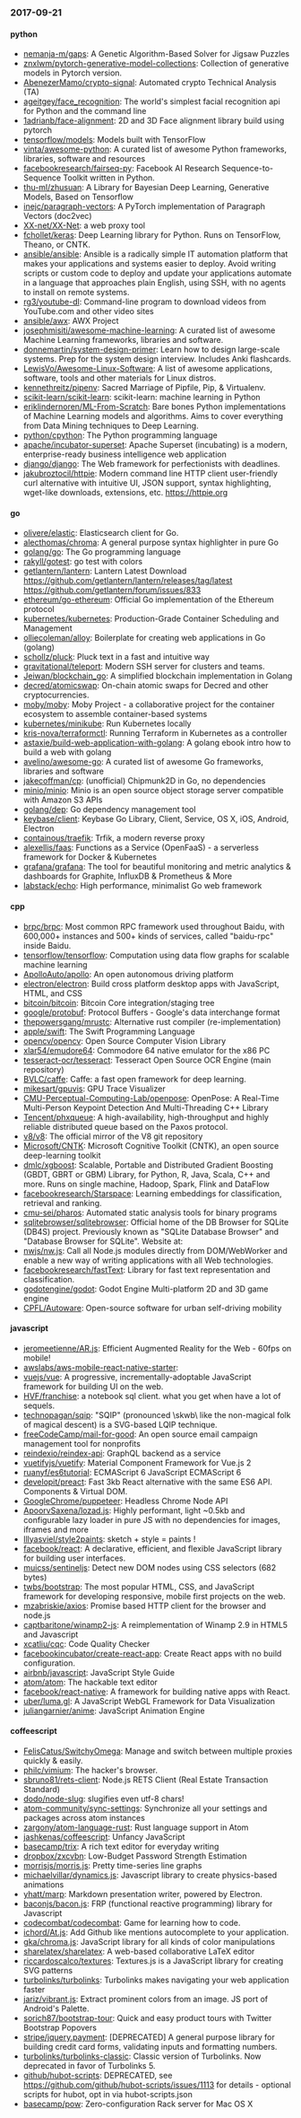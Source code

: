 ### 2017-09-21

#### python
* [nemanja-m/gaps](https://github.com/nemanja-m/gaps): A Genetic Algorithm-Based Solver for Jigsaw Puzzles 
* [znxlwm/pytorch-generative-model-collections](https://github.com/znxlwm/pytorch-generative-model-collections): Collection of generative models in Pytorch version.
* [AbenezerMamo/crypto-signal](https://github.com/AbenezerMamo/crypto-signal): Automated crypto Technical Analysis (TA)
* [ageitgey/face_recognition](https://github.com/ageitgey/face_recognition): The world's simplest facial recognition api for Python and the command line
* [1adrianb/face-alignment](https://github.com/1adrianb/face-alignment):  2D and 3D Face alignment library build using pytorch
* [tensorflow/models](https://github.com/tensorflow/models): Models built with TensorFlow
* [vinta/awesome-python](https://github.com/vinta/awesome-python): A curated list of awesome Python frameworks, libraries, software and resources
* [facebookresearch/fairseq-py](https://github.com/facebookresearch/fairseq-py): Facebook AI Research Sequence-to-Sequence Toolkit written in Python.
* [thu-ml/zhusuan](https://github.com/thu-ml/zhusuan): A Library for Bayesian Deep Learning, Generative Models, Based on Tensorflow
* [inejc/paragraph-vectors](https://github.com/inejc/paragraph-vectors): A PyTorch implementation of Paragraph Vectors (doc2vec)
* [XX-net/XX-Net](https://github.com/XX-net/XX-Net): a web proxy tool
* [fchollet/keras](https://github.com/fchollet/keras): Deep Learning library for Python. Runs on TensorFlow, Theano, or CNTK.
* [ansible/ansible](https://github.com/ansible/ansible): Ansible is a radically simple IT automation platform that makes your applications and systems easier to deploy. Avoid writing scripts or custom code to deploy and update your applications automate in a language that approaches plain English, using SSH, with no agents to install on remote systems.
* [rg3/youtube-dl](https://github.com/rg3/youtube-dl): Command-line program to download videos from YouTube.com and other video sites
* [ansible/awx](https://github.com/ansible/awx): AWX Project
* [josephmisiti/awesome-machine-learning](https://github.com/josephmisiti/awesome-machine-learning): A curated list of awesome Machine Learning frameworks, libraries and software.
* [donnemartin/system-design-primer](https://github.com/donnemartin/system-design-primer): Learn how to design large-scale systems. Prep for the system design interview. Includes Anki flashcards.
* [LewisVo/Awesome-Linux-Software](https://github.com/LewisVo/Awesome-Linux-Software):  A list of awesome applications, software, tools and other materials for Linux distros.
* [kennethreitz/pipenv](https://github.com/kennethreitz/pipenv): Sacred Marriage of Pipfile, Pip, & Virtualenv.
* [scikit-learn/scikit-learn](https://github.com/scikit-learn/scikit-learn): scikit-learn: machine learning in Python
* [eriklindernoren/ML-From-Scratch](https://github.com/eriklindernoren/ML-From-Scratch): Bare bones Python implementations of Machine Learning models and algorithms. Aims to cover everything from Data Mining techniques to Deep Learning.
* [python/cpython](https://github.com/python/cpython): The Python programming language
* [apache/incubator-superset](https://github.com/apache/incubator-superset): Apache Superset (incubating) is a modern, enterprise-ready business intelligence web application
* [django/django](https://github.com/django/django): The Web framework for perfectionists with deadlines.
* [jakubroztocil/httpie](https://github.com/jakubroztocil/httpie): Modern command line HTTP client  user-friendly curl alternative with intuitive UI, JSON support, syntax highlighting, wget-like downloads, extensions, etc. https://httpie.org

#### go
* [olivere/elastic](https://github.com/olivere/elastic): Elasticsearch client for Go.
* [alecthomas/chroma](https://github.com/alecthomas/chroma): A general purpose syntax highlighter in pure Go
* [golang/go](https://github.com/golang/go): The Go programming language
* [rakyll/gotest](https://github.com/rakyll/gotest): go test with colors
* [getlantern/lantern](https://github.com/getlantern/lantern): Lantern Latest Download https://github.com/getlantern/lantern/releases/tag/latest  https://github.com/getlantern/forum/issues/833 
* [ethereum/go-ethereum](https://github.com/ethereum/go-ethereum): Official Go implementation of the Ethereum protocol
* [kubernetes/kubernetes](https://github.com/kubernetes/kubernetes): Production-Grade Container Scheduling and Management
* [olliecoleman/alloy](https://github.com/olliecoleman/alloy): Boilerplate for creating web applications in Go (golang)
* [schollz/pluck](https://github.com/schollz/pluck): Pluck text in a fast and intuitive way 
* [gravitational/teleport](https://github.com/gravitational/teleport): Modern SSH server for clusters and teams.
* [Jeiwan/blockchain_go](https://github.com/Jeiwan/blockchain_go): A simplified blockchain implementation in Golang
* [decred/atomicswap](https://github.com/decred/atomicswap): On-chain atomic swaps for Decred and other cryptocurrencies.
* [moby/moby](https://github.com/moby/moby): Moby Project - a collaborative project for the container ecosystem to assemble container-based systems
* [kubernetes/minikube](https://github.com/kubernetes/minikube): Run Kubernetes locally
* [kris-nova/terraformctl](https://github.com/kris-nova/terraformctl): Running Terraform in Kubernetes as a controller
* [astaxie/build-web-application-with-golang](https://github.com/astaxie/build-web-application-with-golang): A golang ebook intro how to build a web with golang
* [avelino/awesome-go](https://github.com/avelino/awesome-go): A curated list of awesome Go frameworks, libraries and software
* [jakecoffman/cp](https://github.com/jakecoffman/cp): (unofficial) Chipmunk2D in Go, no dependencies
* [minio/minio](https://github.com/minio/minio): Minio is an open source object storage server compatible with Amazon S3 APIs
* [golang/dep](https://github.com/golang/dep): Go dependency management tool
* [keybase/client](https://github.com/keybase/client): Keybase Go Library, Client, Service, OS X, iOS, Android, Electron
* [containous/traefik](https://github.com/containous/traefik): Trfik, a modern reverse proxy
* [alexellis/faas](https://github.com/alexellis/faas): Functions as a Service (OpenFaaS) - a serverless framework for Docker & Kubernetes
* [grafana/grafana](https://github.com/grafana/grafana): The tool for beautiful monitoring and metric analytics & dashboards for Graphite, InfluxDB & Prometheus & More
* [labstack/echo](https://github.com/labstack/echo): High performance, minimalist Go web framework

#### cpp
* [brpc/brpc](https://github.com/brpc/brpc): Most common RPC framework used throughout Baidu, with 600,000+ instances and 500+ kinds of services, called "baidu-rpc" inside Baidu.
* [tensorflow/tensorflow](https://github.com/tensorflow/tensorflow): Computation using data flow graphs for scalable machine learning
* [ApolloAuto/apollo](https://github.com/ApolloAuto/apollo): An open autonomous driving platform
* [electron/electron](https://github.com/electron/electron): Build cross platform desktop apps with JavaScript, HTML, and CSS
* [bitcoin/bitcoin](https://github.com/bitcoin/bitcoin): Bitcoin Core integration/staging tree
* [google/protobuf](https://github.com/google/protobuf): Protocol Buffers - Google's data interchange format
* [thepowersgang/mrustc](https://github.com/thepowersgang/mrustc): Alternative rust compiler (re-implementation)
* [apple/swift](https://github.com/apple/swift): The Swift Programming Language
* [opencv/opencv](https://github.com/opencv/opencv): Open Source Computer Vision Library
* [xlar54/emudore64](https://github.com/xlar54/emudore64): Commodore 64 native emulator for the x86 PC
* [tesseract-ocr/tesseract](https://github.com/tesseract-ocr/tesseract): Tesseract Open Source OCR Engine (main repository)
* [BVLC/caffe](https://github.com/BVLC/caffe): Caffe: a fast open framework for deep learning.
* [mikesart/gpuvis](https://github.com/mikesart/gpuvis): GPU Trace Visualizer
* [CMU-Perceptual-Computing-Lab/openpose](https://github.com/CMU-Perceptual-Computing-Lab/openpose): OpenPose: A Real-Time Multi-Person Keypoint Detection And Multi-Threading C++ Library
* [Tencent/phxqueue](https://github.com/Tencent/phxqueue): A high-availability, high-throughput and highly reliable distributed queue based on the Paxos protocol.
* [v8/v8](https://github.com/v8/v8): The official mirror of the V8 git repository
* [Microsoft/CNTK](https://github.com/Microsoft/CNTK): Microsoft Cognitive Toolkit (CNTK), an open source deep-learning toolkit
* [dmlc/xgboost](https://github.com/dmlc/xgboost): Scalable, Portable and Distributed Gradient Boosting (GBDT, GBRT or GBM) Library, for Python, R, Java, Scala, C++ and more. Runs on single machine, Hadoop, Spark, Flink and DataFlow
* [facebookresearch/Starspace](https://github.com/facebookresearch/Starspace): Learning embeddings for classification, retrieval and ranking.
* [cmu-sei/pharos](https://github.com/cmu-sei/pharos): Automated static analysis tools for binary programs
* [sqlitebrowser/sqlitebrowser](https://github.com/sqlitebrowser/sqlitebrowser): Official home of the DB Browser for SQLite (DB4S) project. Previously known as "SQLite Database Browser" and "Database Browser for SQLite". Website at:
* [nwjs/nw.js](https://github.com/nwjs/nw.js): Call all Node.js modules directly from DOM/WebWorker and enable a new way of writing applications with all Web technologies.
* [facebookresearch/fastText](https://github.com/facebookresearch/fastText): Library for fast text representation and classification.
* [godotengine/godot](https://github.com/godotengine/godot): Godot Engine  Multi-platform 2D and 3D game engine
* [CPFL/Autoware](https://github.com/CPFL/Autoware): Open-source software for urban self-driving mobility

#### javascript
* [jeromeetienne/AR.js](https://github.com/jeromeetienne/AR.js): Efficient Augmented Reality for the Web - 60fps on mobile!
* [awslabs/aws-mobile-react-native-starter](https://github.com/awslabs/aws-mobile-react-native-starter): 
* [vuejs/vue](https://github.com/vuejs/vue): A progressive, incrementally-adoptable JavaScript framework for building UI on the web.
* [HVF/franchise](https://github.com/HVF/franchise):  a notebook sql client. what you get when have a lot of sequels.
* [technopagan/sqip](https://github.com/technopagan/sqip): "SQIP" (pronounced \skwb\ like the non-magical folk of magical descent) is a SVG-based LQIP technique.
* [freeCodeCamp/mail-for-good](https://github.com/freeCodeCamp/mail-for-good): An open source email campaign management tool for nonprofits
* [reindexio/reindex-api](https://github.com/reindexio/reindex-api): GraphQL backend as a service
* [vuetifyjs/vuetify](https://github.com/vuetifyjs/vuetify): Material Component Framework for Vue.js 2
* [ruanyf/es6tutorial](https://github.com/ruanyf/es6tutorial): ECMAScript 6 JavaScript  ECMAScript 6 
* [developit/preact](https://github.com/developit/preact):  Fast 3kb React alternative with the same ES6 API. Components & Virtual DOM.
* [GoogleChrome/puppeteer](https://github.com/GoogleChrome/puppeteer): Headless Chrome Node API
* [ApoorvSaxena/lozad.js](https://github.com/ApoorvSaxena/lozad.js):  Highly performant, light ~0.5kb and configurable lazy loader in pure JS with no dependencies for images, iframes and more
* [lllyasviel/style2paints](https://github.com/lllyasviel/style2paints): sketch + style = paints !
* [facebook/react](https://github.com/facebook/react): A declarative, efficient, and flexible JavaScript library for building user interfaces.
* [muicss/sentineljs](https://github.com/muicss/sentineljs): Detect new DOM nodes using CSS selectors (682 bytes)
* [twbs/bootstrap](https://github.com/twbs/bootstrap): The most popular HTML, CSS, and JavaScript framework for developing responsive, mobile first projects on the web.
* [mzabriskie/axios](https://github.com/mzabriskie/axios): Promise based HTTP client for the browser and node.js
* [captbaritone/winamp2-js](https://github.com/captbaritone/winamp2-js): A reimplementation of Winamp 2.9 in HTML5 and Javascript
* [xcatliu/cqc](https://github.com/xcatliu/cqc): Code Quality Checker
* [facebookincubator/create-react-app](https://github.com/facebookincubator/create-react-app): Create React apps with no build configuration.
* [airbnb/javascript](https://github.com/airbnb/javascript): JavaScript Style Guide
* [atom/atom](https://github.com/atom/atom): The hackable text editor
* [facebook/react-native](https://github.com/facebook/react-native): A framework for building native apps with React.
* [uber/luma.gl](https://github.com/uber/luma.gl): A JavaScript WebGL Framework for Data Visualization
* [juliangarnier/anime](https://github.com/juliangarnier/anime): JavaScript Animation Engine

#### coffeescript
* [FelisCatus/SwitchyOmega](https://github.com/FelisCatus/SwitchyOmega): Manage and switch between multiple proxies quickly & easily.
* [philc/vimium](https://github.com/philc/vimium): The hacker's browser.
* [sbruno81/rets-client](https://github.com/sbruno81/rets-client): Node.js RETS Client (Real Estate Transaction Standard)
* [dodo/node-slug](https://github.com/dodo/node-slug): slugifies even utf-8 chars!
* [atom-community/sync-settings](https://github.com/atom-community/sync-settings): Synchronize all your settings and packages across atom instances
* [zargony/atom-language-rust](https://github.com/zargony/atom-language-rust): Rust language support in Atom
* [jashkenas/coffeescript](https://github.com/jashkenas/coffeescript): Unfancy JavaScript
* [basecamp/trix](https://github.com/basecamp/trix): A rich text editor for everyday writing
* [dropbox/zxcvbn](https://github.com/dropbox/zxcvbn): Low-Budget Password Strength Estimation
* [morrisjs/morris.js](https://github.com/morrisjs/morris.js): Pretty time-series line graphs
* [michaelvillar/dynamics.js](https://github.com/michaelvillar/dynamics.js): Javascript library to create physics-based animations
* [yhatt/marp](https://github.com/yhatt/marp): Markdown presentation writer, powered by Electron.
* [baconjs/bacon.js](https://github.com/baconjs/bacon.js): FRP (functional reactive programming) library for Javascript
* [codecombat/codecombat](https://github.com/codecombat/codecombat): Game for learning how to code.
* [ichord/At.js](https://github.com/ichord/At.js): Add Github like mentions autocomplete to your application.
* [gka/chroma.js](https://github.com/gka/chroma.js): JavaScript library for all kinds of color manipulations
* [sharelatex/sharelatex](https://github.com/sharelatex/sharelatex): A web-based collaborative LaTeX editor
* [riccardoscalco/textures](https://github.com/riccardoscalco/textures): Textures.js is a JavaScript library for creating SVG patterns
* [turbolinks/turbolinks](https://github.com/turbolinks/turbolinks): Turbolinks makes navigating your web application faster
* [jariz/vibrant.js](https://github.com/jariz/vibrant.js): Extract prominent colors from an image. JS port of Android's Palette.
* [sorich87/bootstrap-tour](https://github.com/sorich87/bootstrap-tour): Quick and easy product tours with Twitter Bootstrap Popovers
* [stripe/jquery.payment](https://github.com/stripe/jquery.payment): [DEPRECATED] A general purpose library for building credit card forms, validating inputs and formatting numbers.
* [turbolinks/turbolinks-classic](https://github.com/turbolinks/turbolinks-classic): Classic version of Turbolinks. Now deprecated in favor of Turbolinks 5.
* [github/hubot-scripts](https://github.com/github/hubot-scripts): DEPRECATED, see https://github.com/github/hubot-scripts/issues/1113 for details - optional scripts for hubot, opt in via hubot-scripts.json
* [basecamp/pow](https://github.com/basecamp/pow): Zero-configuration Rack server for Mac OS X
